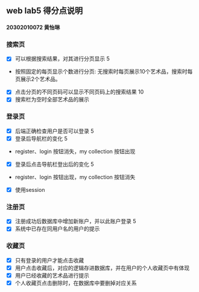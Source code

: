 ## web lab5 得分点说明
#### 20302010072 黄怡琳
### 搜索页
- [x] 可以根据搜索结果，对其进⾏分⻚显示 5 
* 按照固定的每⻚显示个数进⾏分⻚:
无搜索时每页展示10个艺术品，搜索时每页展示2个艺术品。

- [x] 点击分⻚的不同⻚码可以显示不同⻚码上的搜索结果 10
- [x] 搜索栏为空时全部艺术品的展示

### 登录页
- [x] 后端正确检查⽤户是否可以登录 5 
- [x] 登录后导航栏的变化 5 
* register、login 按钮消失，my collection 按钮出现
- [x] 登录后点击导航栏登出后的变化 5 
*  register、login 按钮出现，my collection 按钮消失
- [x] 使⽤session

### 注册页
- [x] 注册成功后数据库中增加新账户，并以此账户登录 5 
- [x] 系统中已存在同⽤户名的⽤户的提示

### 收藏页
- [x] 只有登录的⽤户才能点击收藏 
- [x] ⽤户点击收藏后，对应的逻辑存进数据库，并在⽤户的个⼈收藏⻚中有体现
- [x]  ⽤户已经收藏的艺术品进⾏提示 
- [x]  个⼈收藏⻚点击删除时，在数据库中要删掉对应关系 